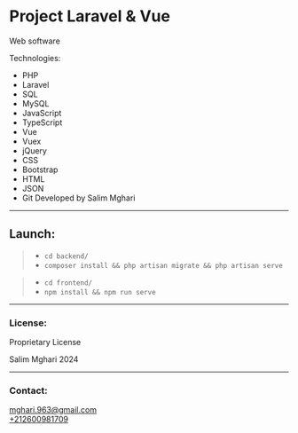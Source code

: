 # Project Laravel & Vue

Web software

Technologies:
- PHP
- Laravel
- SQL
- MySQL
- JavaScript
- TypeScript
- Vue
- Vuex
- jQuery
- CSS
- Bootstrap
- HTML
- JSON
- Git
Developed by Salim Mghari 

---

## Launch:

> - `cd backend/`
> - `composer install && php artisan migrate && php artisan serve`

> - `cd frontend/`
> - `npm install && npm run serve`

---

### License:

Proprietary License

Salim Mghari 2024

---

### Contact:

<mghari.963@gmail.com>  
<a href="call:+212600981709">+212600981709</a>
